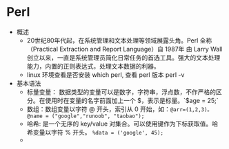 <!--
 * @Author: wolf-li
 * @Date: 2025-04-01 09:52:03
 * @LastEditTime: 2025-04-01 10:41:13
 * @LastEditors: wolf-li
 * @Description: 
 * @FilePath: /note/src/Mind/perl.md
 * talk is cheep show me your code.
-->
# Perl

- 概述
  - 20世纪80年代起，在系统管理和文本处理等领域展露头角。Perl 全称 （Practical Extraction and Report Language）自 1987年 由 Larry Wall 创立以来，一直是系统管理员简化日常任务的首选工具。强大的文本处理能力，内置的正则表达式，处理文本数据的利器。
  - linux 环境查看是否安装 which perl, 查看 perl 版本 perl -v
- 基本语法
  - 标量变量： 数据类型的变量可以是数字，字符串，浮点数，不作严格的区分。在使用时在变量的名字前面加上一个 $，表示是标量。`$age = 25;`
  - 数组：数组变量以字符 @ 开头，索引从 0 开始，如：`@arr=(1,2,3)。@name = ("google","runoob", "taobao");`
  - 哈希: 是一个无序的 key/value 对集合。可以使用键作为下标获取值。哈希变量以字符 % 开头。 `%data = ('google', 45);`
  - 
